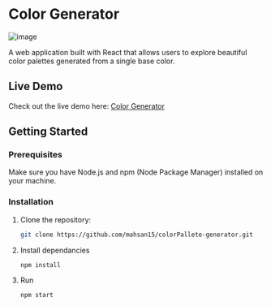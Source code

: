 # Color Generator

![image](https://github.com/mahsan15/colorPallete-generator/assets/82739557/0528b7b6-5d4d-4df4-93c1-e7d0570cc32b)


A web application built with React that allows users to explore beautiful color palettes generated from a single base color.

## Live Demo

Check out the live demo here: [Color Generator](https://64c76201457ce77db1868baf--gorgeous-chaja-8476e7.netlify.app/)

## Getting Started

### Prerequisites

Make sure you have Node.js and npm (Node Package Manager) installed on your machine.

### Installation

1. Clone the repository:

   ```bash
   git clone https://github.com/mahsan15/colorPallete-generator.git

2. Install dependancies

   ```bash
   npm install

3. Run
    ```bash
   npm start


   

   

